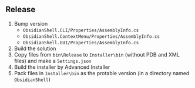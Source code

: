 ## Release
1. Bump version
   - `ObsidianShell.CLI/Properties/AssemblyInfo.cs`
   - `ObsidianShell.ContextMenu/Properties/AssemblyInfo.cs`
   - `ObsidianShell.GUI/Properties/AssemblyInfo.cs`
2. Build the solution
3. Copy files from `bin\Release` to `Installer\bin` (without PDB and XML files) and make a `Settings.json`
4. Build the installer by Advanced Installer
5. Pack files in `Installer\bin`  as the protable version (in a directory named `ObsidianShell`)